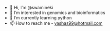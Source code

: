 - 👋 Hi, I’m @swamineki
- 👀 I’m interested in genomics and bioinformatics
- 🌱 I’m currently learning python
- 📫 How to reach me - yashas99@hotmail.com 

<!---
swamineki/swamineki is a ✨ special ✨ repository because its `README.md` (this file) appears on your GitHub profile.
You can click the Preview link to take a look at your changes.
--->

